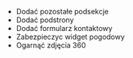 * Dodać pozostałe podsekcje
* Dodać podstrony
* Dodać formularz kontaktowy
* Zabezpieczyc widget pogodowy
* Ogarnąć zdjęcia 360